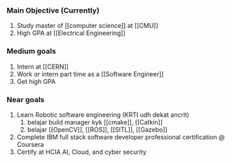 ### Main Objective (Currently)
1. Study master of [[computer science]] at [[CMU]]
2. High GPA at [[Electrical Engineering]]

### Medium goals
1. Intern at [[CERN]]
2. Work or intern part time as a [[Software Engineer]]
3. Get high GPA

### Near goals
1. Learn Robotic software engineering (KRTI udh dekat ancrit)
	1. belajar build manager kyk [[cmake]], [[Catkin]]
	2. belajar [[OpenCV]], [[ROS]], [[SITL]], [[Gazebo]]
2. Complete IBM full stack software developer professional certification @ Coursera
3. Certify at HCIA AI, Cloud, and cyber security